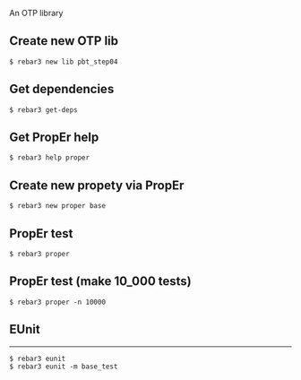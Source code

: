 An OTP library

Create new OTP lib
-----
    $ rebar3 new lib pbt_step04


Get dependencies
-----
    $ rebar3 get-deps


Get PropEr help
-----
    $ rebar3 help proper


Create new propety via PropEr
-----
    $ rebar3 new proper base
	

PropEr test
-----
    $ rebar3 proper


PropEr test (make 10_000 tests)
-----	
	$ rebar3 proper -n 10000

## EUnit
-----
	$ rebar3 eunit
	$ rebar3 eunit -m base_test	